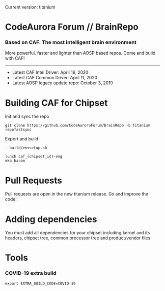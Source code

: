 Current version: titanium
# CodeAurora Forum // BrainRepo
### Based on CAF. The most intelligent brain environment
More powerful, faster and lighter than AOSP based repos. Come and build with CAF!

---------
- Latest CAF Intel Driver: April 19, 2020
- Latest CAF Common Driver: April 11, 2020
- Latest AOSP legacy update repo: October 3, 2019

# Building CAF for Chipset
Init and sync the repo
```
git clone https://github.com/CodeAuroraForum/BrainRepo -b titanium
repofastsync
```
Export and build
```
. build/envsetup.sh

lunch caf_(chipset_id)-eng
mka bacon
```

# Pull Requests
Pull requests are open in the new titanium release. Go and improve the code!

# Adding dependencies
You must add all dependencies for your chipset including kernel and its headers, chipset tree, common processor tree and product/vendor files

# Tools
### COVID-19 extra build
```
export EXTRA_BUILD_CODE=COVID-19
```
